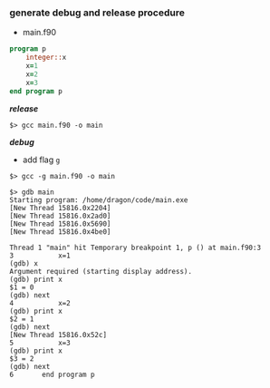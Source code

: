 ### generate debug and release procedure

+ main.f90
```fortran
program p
    integer::x
    x=1
    x=2
    x=3
end program p
```

***release***
```shell
$> gcc main.f90 -o main
```

***debug***
+ add flag `g`
```shell
$> gcc -g main.f90 -o main
```
```shell
$> gdb main 
Starting program: /home/dragon/code/main.exe
[New Thread 15816.0x2204]
[New Thread 15816.0x2ad0]
[New Thread 15816.0x5690]
[New Thread 15816.0x4be0]

Thread 1 "main" hit Temporary breakpoint 1, p () at main.f90:3
3           x=1
(gdb) x
Argument required (starting display address).
(gdb) print x
$1 = 0
(gdb) next
4           x=2
(gdb) print x
$2 = 1
(gdb) next
[New Thread 15816.0x52c]
5           x=3
(gdb) print x
$3 = 2
(gdb) next
6       end program p
```
